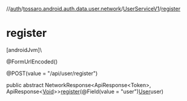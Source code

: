 //[auth](../../../index.md)/[tossaro.android.auth.data.user.network](../index.md)/[UserServiceV1](index.md)/[register](register.md)

# register

[androidJvm]\

@FormUrlEncoded()

@POST(value = &quot;/api/user/register&quot;)

public abstract NetworkResponse&lt;ApiResponse&lt;Token&gt;, ApiResponse&lt;[Void](https://developer.android.com/reference/kotlin/java/lang/Void.html)&gt;&gt;[register](register.md)(@Field(value = &quot;user&quot;)[User](../../tossaro.android.auth.domain.user.entity/-user/index.md)user)
